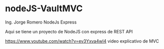 # nodeJS-VaultMVC
Ing. Jorge Romero
NodeJs Express

Aqui se tiene un proyecto de NodeJS con express de REST API

https://www.youtube.com/watch?v=ev3Yxva4wI4 video explicativo de MVC
